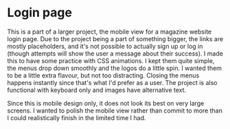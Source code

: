 # Login page
This is a part of a larger project, the mobile view for a magazine website login page. Due to the project being a part of something bigger, the links are mostly placeholders, 
and it's not possible to actually sign up or log in (though attempts will show the user a message about their success). I made this to have some practice with CSS animations. 
I kept them quite simple, the menus drop down smoothly and the logos do a little spin. I wanted them to be a little extra flavour, but not too distracting. 
Closing the menus happens instantly since that's what I'd prefer as a user. The project is also functional with keyboard only and images have alternative text.

Since this is mobile design only, it does not look its best on very large screens. I wanted to polish the mobile view rather than commit to more than I could realistically finish 
in the limited time I had.
